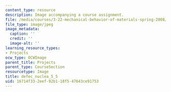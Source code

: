 ```yaml
---
content_type: resource
description: Image accompanying a course assignment.
file: /media/courses/3-22-mechanical-behavior-of-materials-spring-2008/16714f332eef92b118f547643ce91753_defec_nuclea_5_5.jpg
file_type: image/jpeg
image_metadata:
  caption: ''
  credit: ''
  image-alt: ''
learning_resource_types:
- Projects
ocw_type: OCWImage
parent_title: Projects
parent_type: CourseSection
resourcetype: Image
title: defec_nuclea_5_5
uid: 16714f33-2eef-92b1-18f5-47643ce91753
---
```

